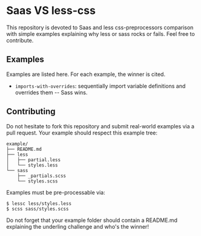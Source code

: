 # Saas VS less-css

This repository is devoted to Saas and less css-preprocessors comparison with simple examples explaining why less or sass rocks or fails. Feel free to contribute.

## Examples

Examples are listed here. For each example, the winner is cited.

* `imports-with-overrides`: sequentially import variable definitions and overrides them -- Sass wins.

## Contributing

Do not hesitate to fork this repository and submit real-world examples via a pull request. Your example should respect this example tree:

    example/
    ├── README.md
    ├── less
    │   ├── partial.less
    │   └── styles.less
    └── sass
        ├── _partials.scss
        └── styles.scss

Examples must be pre-processable via:

    $ lessc less/styles.less
    $ scss sass/styles.scss

Do not forget that your example folder should contain a README.md explaining the underling challenge and who's the winner!
